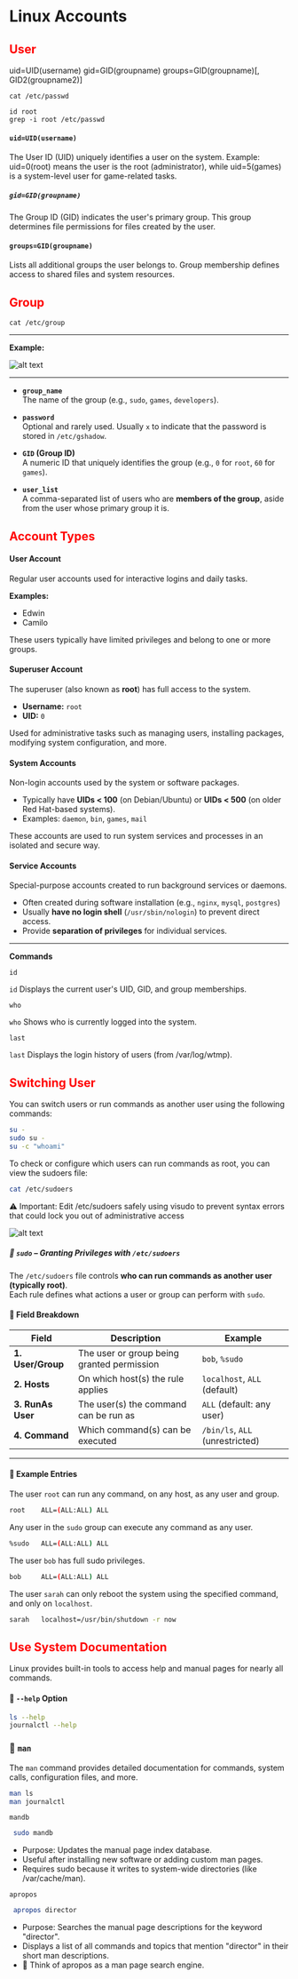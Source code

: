 # Linux Accounts

##  <span style="color:red">User</span>

uid=UID(username) gid=GID(groupname) groups=GID(groupname)[, GID2(groupname2)]

```
cat /etc/passwd
```

```
id root
grep -i root /etc/passwd
```

#### `uid=UID(username)`
The User ID (UID) uniquely identifies a user on the system.
Example: uid=0(root) means the user is the root (administrator), while uid=5(games) is a system-level user for game-related tasks.

##### `gid=GID(groupname)`
The Group ID (GID) indicates the user's primary group.
This group determines file permissions for files created by the user.

#### `groups=GID(groupname)`
Lists all additional groups the user belongs to.
Group membership defines access to shared files and system resources.


##  <span style="color:red">Group</span> 

```
cat /etc/group
```
___
**Example:**

![alt text](images/image.png)
____

- **`group_name`**  
  The name of the group (e.g., `sudo`, `games`, `developers`).

- **`password`**  
  Optional and rarely used. Usually `x` to indicate that the password is stored in `/etc/gshadow`.

- **`GID` (Group ID)**  
  A numeric ID that uniquely identifies the group (e.g., `0` for `root`, `60` for `games`).

- **`user_list`**  
  A comma-separated list of users who are **members of the group**, aside from the user whose primary group it is.


##  <span style="color:red">Account Types</span>



#### User Account
Regular user accounts used for interactive logins and daily tasks.

**Examples:**
- Edwin
- Camilo

These users typically have limited privileges and belong to one or more groups.

#### Superuser Account

The superuser (also known as **root**) has full access to the system.

- **Username:** `root`
- **UID:** `0`

Used for administrative tasks such as managing users, installing packages, modifying system configuration, and more.


#### System Accounts

Non-login accounts used by the system or software packages.

- Typically have **UIDs < 100** (on Debian/Ubuntu) or **UIDs < 500** (on older Red Hat-based systems).
- Examples: `daemon`, `bin`, `games`, `mail`

These accounts are used to run system services and processes in an isolated and secure way.


#### Service Accounts


Special-purpose accounts created to run background services or daemons.

- Often created during software installation (e.g., `nginx`, `mysql`, `postgres`)
- Usually **have no login shell** (`/usr/sbin/nologin`) to prevent direct access.
- Provide **separation of privileges** for individual services.

---
**Commands**

```
id
```
`id` Displays the current user's UID, GID, and group memberships.


```
who 
```
`who` Shows who is currently logged into the system.


``` 
last
```

`last` Displays the login history of users (from /var/log/wtmp).


##  <span style="color:red">Switching User </span> 
You can switch users or run commands as another user using the following commands:

```bash
su -
sudo su -
su -c "whoami"

```
To check or configure which users can run commands as root, you can view the sudoers file:

```bash
cat /etc/sudoers
```

⚠️ Important: Edit /etc/sudoers safely using visudo to prevent syntax errors that could lock you out of administrative access

![alt text](images/image1.png)

##### 🔐 `sudo` – Granting Privileges with `/etc/sudoers`

The `/etc/sudoers` file controls **who can run commands as another user (typically root)**.  
Each rule defines what actions a user or group can perform with `sudo`.

#### 📘 Field Breakdown

| Field            | Description                                       | Example                         |
|------------------|---------------------------------------------------|---------------------------------|
| **1. User/Group**| The user or group being granted permission        | `bob`, `%sudo`                  |
| **2. Hosts**     | On which host(s) the rule applies                 | `localhost`, `ALL` (default)    |
| **3. RunAs User**| The user(s) the command can be run as             | `ALL` (default: any user)       |
| **4. Command**   | Which command(s) can be executed                  | `/bin/ls`, `ALL` (unrestricted) |

---

#### 📂 Example Entries
The user `root` can run any command, on any host, as any user and group.
```bash
root    ALL=(ALL:ALL) ALL
```
Any user in the `sudo` group can execute any command as any user.
```bash
%sudo   ALL=(ALL:ALL) ALL
```

The user `bob` has full sudo privileges.
```bash
bob     ALL=(ALL:ALL) ALL
```

The user `sarah` can only reboot the system using the specified command, and only on `localhost`.
```bash
sarah   localhost=/usr/bin/shutdown -r now
```


##  <span style="color:red">Use System Documentation</span>  
Linux provides built-in tools to access help and manual pages for nearly all commands.

#### 🔹 `--help` Option

```bash
ls --help
journalctl --help
```


### 🔹 `man` 

The `man` command provides detailed documentation for commands, system calls, configuration files, and more.

```bash
man ls
man journalctl
```

`mandb`

```bash
 sudo mandb
```

* Purpose: Updates the manual page index database.
* Useful after installing new software or adding custom man pages.
* Requires sudo because it writes to system-wide directories (like /var/cache/man).

`apropos`

```bash
 apropos director
```
* Purpose: Searches the manual page descriptions for the keyword "director".
* Displays a list of all commands and topics that mention "director" in their short man descriptions.
* 🧠 Think of apropos as a man page search engine.